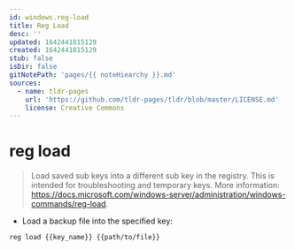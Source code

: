 ```yaml
---
id: windows.reg-load
title: Reg Load
desc: ''
updated: 1642441815129
created: 1642441815129
stub: false
isDir: false
gitNotePath: 'pages/{{ noteHiearchy }}.md'
sources:
  - name: tldr-pages
    url: 'https://github.com/tldr-pages/tldr/blob/master/LICENSE.md'
    license: Creative Commons
---
```

# reg load

> Load saved sub keys into a different sub key in the registry.
> This is intended for troubleshooting and temporary keys.
> More information: <https://docs.microsoft.com/windows-server/administration/windows-commands/reg-load>.

- Load a backup file into the specified key:

`reg load {{key_name}} {{path/to/file}}`

